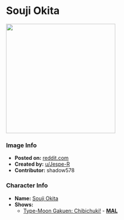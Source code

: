 # Souji Okita

<img src="https://raw.githubusercontent.com/shadow578/Project-Padoru/master/Padoru/U_Jespe-R/fate-souji-okita.png" height="300">

### Image Info
* **Posted on:**     [reddit.com](https://www.reddit.com/r/Padoru/comments/flzod2/daily_padoru_80_okita_fate/)
* **Created by:**    [u/Jespe-R](https://github.com/shadow578/Project-Padoru/blob/master/table-of-contents/creators/uJespeR.md)
* **Contributor:**   shadow578

### Character Info
* **Name:**   [Souji Okita](https://myanimelist.net/character/173355)
* **Shows:**
  * [Type-Moon Gakuen: Chibichuki!](https://github.com/shadow578/Project-Padoru/blob/master/table-of-contents/shows/TypeMoonGakuenChibichuki.md) - [__MAL__](https://myanimelist.net/manga/87581/Type-Moon_Gakuen__Chibichuki)


